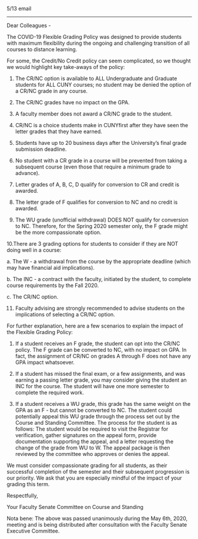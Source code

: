5/13 email

----
Dear Colleagues -

The COVID-19 Flexible Grading Policy was designed to provide students with maximum flexibility during the ongoing and challenging transition of all courses to distance learning.

For some, the Credit/No Credit policy can seem complicated, so we thought we would highlight key take-aways of the policy:

1.  The CR/NC option is available to ALL Undergraduate and Graduate students for ALL CUNY courses; no student may be denied the option of a CR/NC grade in any course.

2.  The CR/NC grades have no impact on the GPA. 

3.  A faculty member does not award a CR/NC grade to the student.

4.  CR/NC is a choice students make in CUNYfirst after they have seen the letter grades that they have earned.

5.  Students have up to 20 business days after the University’s final grade submission deadline.

6.  No student with a CR grade in a course will be prevented from taking a subsequent course (even those that require a minimum grade to advance).

7.  Letter grades of A, B, C, D qualify for conversion to CR and credit is awarded.

8.  The letter grade of F qualifies for conversion to NC and no credit is awarded.

9.  The WU grade (unofficial withdrawal) DOES NOT qualify for conversion to NC. Therefore,  for the Spring 2020 semester only, the F grade might be the more compassionate option.

10.There are 3 grading options for students to consider if they are NOT doing well in a course:

a. The W - a withdrawal from the course by the appropriate deadline (which may have financial aid implications).

b. The INC - a contract with the faculty, initiated by the student, to complete course requirements by the Fall 2020.

c. The CR/NC option.

11. Faculty advising are strongly recommended to advise students on the implications of selecting a CR/NC option.

 

For further explanation, here are a few scenarios to explain the impact of the Flexible Grading Policy:

1.   If a student receives an F grade, the student can opt into the CR/NC policy. The F grade can be converted to NC, with no impact on GPA. In fact, the assignment of CR/NC on grades A through F does not have any GPA impact whatsoever.

2.   If a student has missed the final exam, or a few assignments, and was earning a passing letter grade, you may consider giving the student an INC for the course.  The student will have one more semester to complete the required work.   

3.   If a student receives a WU grade, this grade has the same weight on the GPA as an F - but cannot be converted to NC. The student could potentially appeal this WU grade through the process set out by the Course and Standing Committee. The process for the student is as follows: The student would be required to visit the Registrar for verification, gather signatures on the appeal form, provide documentation supporting the appeal, and a letter requesting the change of the grade from WU to W. The appeal package is then reviewed by the committee who approves or denies the appeal.

 

We must consider compassionate grading for all students, as their successful completion of the semester and their subsequent progression is our priority.  We ask that you are especially mindful of the impact of your grading this term.  

 

Respectfully,

 

Your Faculty Senate Committee on Course and Standing

 

 

 

Nota bene: The above was passed unanimously during the May 6th, 2020, meeting and is being distributed after consultation with the Faculty Senate Executive Committee.

​ 
